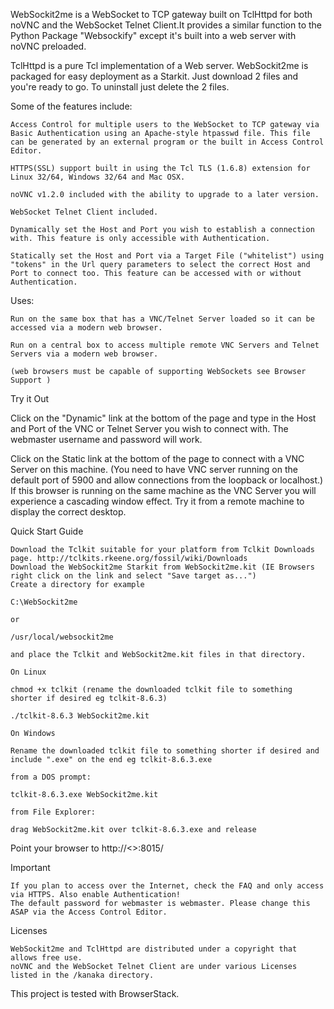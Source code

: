 WebSockit2me is a WebSocket to TCP gateway built on TclHttpd for both noVNC and the WebSocket Telnet Client.It provides a similar function to the Python Package "Websockify" except it's built into a web server with noVNC preloaded.

TclHttpd is a pure Tcl implementation of a Web server. WebSockit2me is packaged for easy deployment as a Starkit. Just download 2 files and you're ready to go. To uninstall just delete the 2 files.

Some of the features include:

    Access Control for multiple users to the WebSocket to TCP gateway via Basic Authentication using an Apache-style htpasswd file. This file can be generated by an external program or the built in Access Control Editor.

    HTTPS(SSL) support built in using the Tcl TLS (1.6.8) extension for Linux 32/64, Windows 32/64 and Mac OSX.

    noVNC v1.2.0 included with the ability to upgrade to a later version.

    WebSocket Telnet Client included.

    Dynamically set the Host and Port you wish to establish a connection with. This feature is only accessible with Authentication.

    Statically set the Host and Port via a Target File ("whitelist") using "tokens" in the Url query parameters to select the correct Host and Port to connect too. This feature can be accessed with or without Authentication. 

Uses:

    Run on the same box that has a VNC/Telnet Server loaded so it can be accessed via a modern web browser.

    Run on a central box to access multiple remote VNC Servers and Telnet Servers via a modern web browser.

    (web browsers must be capable of supporting WebSockets see Browser Support ) 

Try it Out

Click on the "Dynamic" link at the bottom of the page and type in the Host and Port of the VNC or Telnet Server you wish to connect with. The webmaster username and password will work.

Click on the Static link at the bottom of the page to connect with a VNC Server on this machine. (You need to have VNC server running on the default port of 5900 and allow connections from the loopback or localhost.) If this browser is running on the same machine as the VNC Server you will experience a cascading window effect. Try it from a remote machine to display the correct desktop.

Quick Start Guide

    Download the Tclkit suitable for your platform from Tclkit Downloads page. http://tclkits.rkeene.org/fossil/wiki/Downloads
    Download the WebSockit2me Starkit from WebSockit2me.kit (IE Browsers right click on the link and select "Save target as...")
    Create a directory for example

    C:\WebSockit2me

    or

    /usr/local/websockit2me

    and place the Tclkit and WebSockit2me.kit files in that directory.

    On Linux

    chmod +x tclkit (rename the downloaded tclkit file to something shorter if desired eg tclkit-8.6.3)

    ./tclkit-8.6.3 WebSockit2me.kit

    On Windows

    Rename the downloaded tclkit file to something shorter if desired and include ".exe" on the end eg tclkit-8.6.3.exe

    from a DOS prompt:

    tclkit-8.6.3.exe WebSockit2me.kit

    from File Explorer:

    drag WebSockit2me.kit over tclkit-8.6.3.exe and release 

Point your browser to http://<<Your IP Address>>:8015/

Important

    If you plan to access over the Internet, check the FAQ and only access via HTTPS. Also enable Authentication!
    The default password for webmaster is webmaster. Please change this ASAP via the Access Control Editor. 

Licenses

    WebSockit2me and TclHttpd are distributed under a copyright that allows free use.
    noVNC and the WebSocket Telnet Client are under various Licenses listed in the /kanaka directory. 

This project is tested with BrowserStack.

<!--
**WebSockit2me/Websockit2me** is a ✨ _special_ ✨ repository because its `README.md` (this file) appears on your GitHub profile.

Here are some ideas to get you started:

- 🔭 I’m currently working on ...
- 🌱 I’m currently learning ...
- 👯 I’m looking to collaborate on ...
- 🤔 I’m looking for help with ...
- 💬 Ask me about ...
- 📫 How to reach me: ...
- 😄 Pronouns: ...
- ⚡ Fun fact: ...
-->
